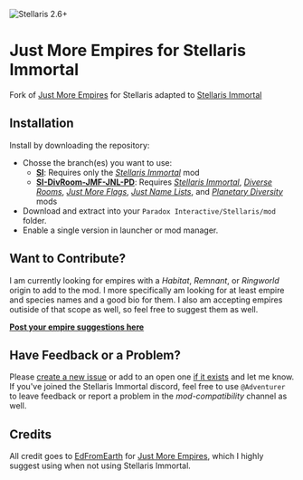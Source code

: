![Stellaris 2.6+](https://img.shields.io/badge/Stellaris-2.6%2B-blue)

# Just More Empires for Stellaris Immortal
Fork of [Just More Empires](https://steamcommunity.com/sharedfiles/filedetails/?id=1380773790) for Stellaris adapted to [Stellaris Immortal](https://steamcommunity.com/sharedfiles/filedetails/?id=1891758612) 

## Installation
Install by downloading the repository:

 - Chosse the branch(es) you want to use:
   - **[SI](https://github.com/Adventurer13/JustMoreEmpires-StellarisImmortal/tree/SI)**: Requires only the *[Stellaris Immortal](https://steamcommunity.com/sharedfiles/filedetails/?id=1891758612)* mod
   - **[SI-DivRoom-JMF-JNL-PD](https://github.com/Adventurer13/JustMoreEmpires-StellarisImmortal/tree/SI-DivRoom-JMF-JNL-PD)**: Requires *[Stellaris Immortal](https://steamcommunity.com/sharedfiles/filedetails/?id=1891758612)*, *[Diverse Rooms](https://steamcommunity.com/workshop/filedetails/?id=902204956)*, *[Just More Flags](https://steamcommunity.com/sharedfiles/filedetails/?id=1395096076)*, *[Just Name Lists](https://steamcommunity.com/sharedfiles/filedetails/?id=1210945403)*, and *[Planetary Diversity](https://steamcommunity.com/sharedfiles/filedetails/?id=819148835)* mods
 - Download and extract into your `Paradox Interactive/Stellaris/mod` folder.
 - Enable a single version in launcher or mod manager.
 
## Want to Contribute?
I am currently looking for empires with a *Habitat*, *Remnant*, or *Ringworld* origin to add to the mod. I more specifically am looking for at least empire and species names and a good bio for them. I also am accepting empires outiside of that scope as well, so feel free to suggest them as well.

**[Post your empire suggestions here](https://github.com/Adventurer13/JustMoreEmpires-StellarisImmortal/issues/1)**

## Have Feedback or a Problem?
Please [create a new issue](https://github.com/Adventurer13/JustMoreEmpires-StellarisImmortal/issues/new) or add to an open one [if it exists](https://github.com/Adventurer13/JustMoreEmpires-StellarisImmortal/issues) and let me know. If you've joined the Stellaris Immortal discord, feel free to use `@Adventurer` to leave feedback or report a problem in the *mod-compatibility* channel as well.

## Credits
All credit goes to [EdFromEarth](https://steamcommunity.com/id/edfromearth) for [Just More Empires](https://steamcommunity.com/sharedfiles/filedetails/?id=1364760456), which I highly suggest using when not using Stellaris Immortal.
